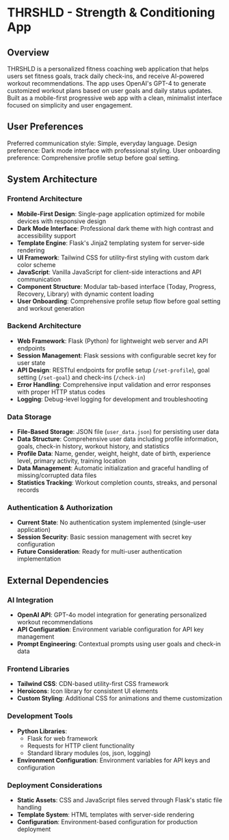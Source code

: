 # THRSHLD - Strength & Conditioning App

## Overview

THRSHLD is a personalized fitness coaching web application that helps users set fitness goals, track daily check-ins, and receive AI-powered workout recommendations. The app uses OpenAI's GPT-4 to generate customized workout plans based on user goals and daily status updates. Built as a mobile-first progressive web app with a clean, minimalist interface focused on simplicity and user engagement.

## User Preferences

Preferred communication style: Simple, everyday language.
Design preference: Dark mode interface with professional styling.
User onboarding preference: Comprehensive profile setup before goal setting.

## System Architecture

### Frontend Architecture
- **Mobile-First Design**: Single-page application optimized for mobile devices with responsive design
- **Dark Mode Interface**: Professional dark theme with high contrast and accessibility support
- **Template Engine**: Flask's Jinja2 templating system for server-side rendering
- **UI Framework**: Tailwind CSS for utility-first styling with custom dark color scheme
- **JavaScript**: Vanilla JavaScript for client-side interactions and API communication
- **Component Structure**: Modular tab-based interface (Today, Progress, Recovery, Library) with dynamic content loading
- **User Onboarding**: Comprehensive profile setup flow before goal setting and workout generation

### Backend Architecture
- **Web Framework**: Flask (Python) for lightweight web server and API endpoints
- **Session Management**: Flask sessions with configurable secret key for user state
- **API Design**: RESTful endpoints for profile setup (`/set-profile`), goal setting (`/set-goal`) and check-ins (`/check-in`)
- **Error Handling**: Comprehensive input validation and error responses with proper HTTP status codes
- **Logging**: Debug-level logging for development and troubleshooting

### Data Storage
- **File-Based Storage**: JSON file (`user_data.json`) for persisting user data
- **Data Structure**: Comprehensive user data including profile information, goals, check-in history, workout history, and statistics
- **Profile Data**: Name, gender, weight, height, date of birth, experience level, primary activity, training location
- **Data Management**: Automatic initialization and graceful handling of missing/corrupted data files
- **Statistics Tracking**: Workout completion counts, streaks, and personal records

### Authentication & Authorization
- **Current State**: No authentication system implemented (single-user application)
- **Session Security**: Basic session management with secret key configuration
- **Future Consideration**: Ready for multi-user authentication implementation

## External Dependencies

### AI Integration
- **OpenAI API**: GPT-4o model integration for generating personalized workout recommendations
- **API Configuration**: Environment variable configuration for API key management
- **Prompt Engineering**: Contextual prompts using user goals and check-in data

### Frontend Libraries
- **Tailwind CSS**: CDN-based utility-first CSS framework
- **Heroicons**: Icon library for consistent UI elements
- **Custom Styling**: Additional CSS for animations and theme customization

### Development Tools
- **Python Libraries**: 
  - Flask for web framework
  - Requests for HTTP client functionality
  - Standard library modules (os, json, logging)
- **Environment Configuration**: Environment variables for API keys and configuration

### Deployment Considerations
- **Static Assets**: CSS and JavaScript files served through Flask's static file handling
- **Template System**: HTML templates with server-side rendering
- **Configuration**: Environment-based configuration for production deployment